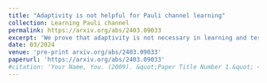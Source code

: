 ```yaml
---
title: "Adaptivity is not helpful for Pauli channel learning"
collection: Learning Pauli channel
permalink: https://arxiv.org/abs/2403.09033
excerpt: 'We prove that adaptivity is not necessary in learning and testing Pauli channel if entanglement resouces are available.'
date: 03/2024
venue: 'pre-print arxiv.org/abs/2403.09033'
paperurl: 'https://arxiv.org/abs/2403.09033'
#citation: 'Your Name, You. (2009). &quot;Paper Title Number 1.&quot; <i>Journal 1</i>. 1(1).'
---
```


